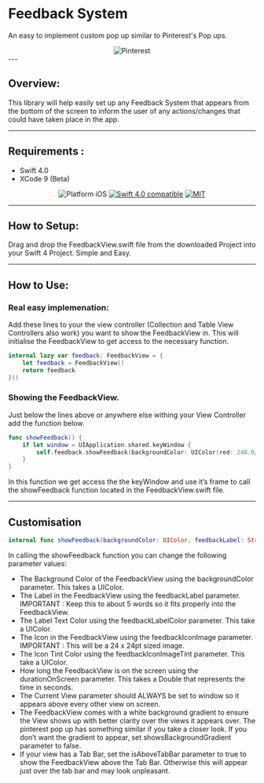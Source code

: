 # Feedback System

An easy to implement custom pop up similar to Pinterest's Pop ups. 
<div align="center">
<img src="https://github.com/mhlangagc/PopUp/blob/master/InformationPopUp/Pinterest.png" alt="Pinterest"/>
</div>
---

##  Overview:

This library will help easily set up any Feedback System that appears from the bottom of the screen to inform the user of any actions/changes that could have taken place in the app.

---

##  Requirements :

- Swift 4.0
- XCode 9 (Beta)

<p align="center">
<img src="https://img.shields.io/badge/platform-iOS-blue.svg?style=flat" alt="Platform iOS" />
<a href="https://developer.apple.com/swift"><img src="https://img.shields.io/badge/Swift_4.0-compatible-4BC51D.svg?style=flat" alt="Swift 4.0 compatible" /></a>
<a href="http://mit-license.org"><img src="https://img.shields.io/badge/license-MIT-blue.svg?style=flat" alt="MIT" /></a>


---

##  How to Setup:

Drag and drop the FeedbackView.swift file from the downloaded Project into your Swift 4 Project. Simple and Easy.

---

##  How to Use:

### Real easy implemenation:

Add these lines to your the view controller (Collection and Table View  Controllers also work) you want to show the FeedbackView in. This will initialise the FeedbackView to get access to the necessary function.

```swift
internal lazy var feedback: FeedbackView = {
	let feedback = FeedbackView()
	return feedback
}()

```

### Showing the FeedbackView.
Just below the lines above or anywhere else withing your View Controller add the function below. 

```swift
func showFeedback() {
	if let window = UIApplication.shared.keyWindow {
		self.feedback.showFeedback(backgroundColor: UIColor(red: 248.0/255.0, green:  231.0/255.0 ,blue: 28.0/255.0, alpha: 1.0), feedbackLabel: 				"Hello there", feedbackLabelColor: UIColor(red: 106.0/255.0, green:  99.0/255.0 ,blue: 13.0/255.0, alpha: 1.0), feedbackIconImage: 				#imageLiteral(resourceName: "haha"), feedbackIconImageTint: UIColor(red: 106.0/255.0, green:  99.0/255.0 ,blue: 13.0/255.0, alpha: 				1.0), durationOnScreen: 3.8, currentView: window, showsBackgroundGradient: true, isAboveTabBar: false)
	}
}

```

In this function we get access the the keyWindow  and use it’s frame to call the showFeedback function located in the FeedbackView.swift file.


---

##  Customisation

```swift
internal func showFeedback(backgroundColor: UIColor, feedbackLabel: String, feedbackLabelColor: UIColor, feedbackIconImage: UIImage, feedbackIconImageTint: UIColor, durationOnScreen: Double, currentView: UIView, showsBackgroundGradient: Bool, isAboveTabBar: Bool)

```


In calling the showFeedback function you can change the following parameter values:

* The Background Color of the FeedbackView using the backgroundColor parameter. This takes a UIColor.
* The Label in the FeedbackView using the feedbackLabel parameter. IMPORTANT : Keep this to about 5 words so it fits properly into the FeedbackView.
* The Label Text Color using the feedbackLabelColor parameter. This take a UIColor.
* The Icon in the FeedbackView using the feedbackIconImage parameter. IMPORTANT : This will be a 24 x 24pt sized image.
* The Icon Tint Color using the feedbackIconImageTint parameter. This take a UIColor.
* How long  the FeedbackView is on the screen using the durationOnScreen parameter. This takes a Double that represents the time in seconds.
* The Current View parameter should ALWAYS be set to window so it appears above every other view on screen. 
* The FeedbackView comes with a white background gradient to ensure the View shows up with better clarity over the views it appears over. The pinterest pop up has something similar if you take a closer look. If you don’t want the gradient to appear, set showsBackgroundGradient parameter to false.
* If your view has a Tab Bar, set the isAboveTabBar parameter to true to show the FeedbackView above the Tab Bar. Otherwise this will appear just over the tab bar and may look unpleasant.



